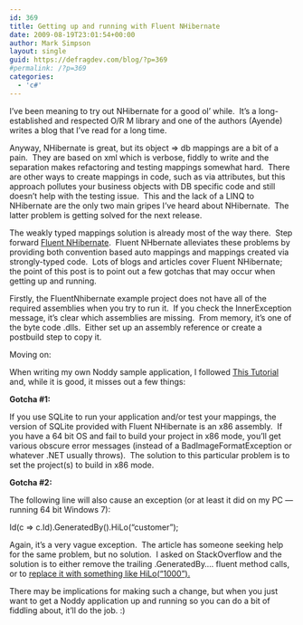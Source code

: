 ```yaml
---
id: 369
title: Getting up and running with Fluent NHibernate
date: 2009-08-19T23:01:54+00:00
author: Mark Simpson
layout: single
guid: https://defragdev.com/blog/?p=369
#permalink: /?p=369
categories:
  - 'c#'
---
```

I&#8217;ve been meaning to try out NHibernate for a good ol&#8217; while.  It&#8217;s a long-established and respected O/R M library and one of the authors (Ayende) writes a blog that I&#8217;ve read for a long time.

Anyway, NHibernate is great, but its object => db mappings are a bit of a pain.  They are based on xml which is verbose, fiddly to write and the separation makes refactoring and testing mappings somewhat hard.  There are other ways to create mappings in code, such as via attributes, but this approach pollutes your business objects with DB specific code and still doesn&#8217;t help with the testing issue.  This and the lack of a LINQ to NHibernate are the only two main gripes I&#8217;ve heard about NHibernate.  The latter problem is getting solved for the next release.

The weakly typed mappings solution is already most of the way there.  Step forward [Fluent NHibernate](http://fluentnhibernate.org/).  Fluent NHbernate alleviates these problems by providing both convention based auto mappings and mappings created via strongly-typed code.  Lots of blogs and articles cover Fluent NHibernate; the point of this post is to point out a few gotchas that may occur when getting up and running.

Firstly, the FluentNhibernate example project does not have all of the required assemblies when you try to run it.  If you check the InnerException message, it&#8217;s clear which assemblies are missing.  From memory, it&#8217;s one of the byte code .dlls.  Either set up an assembly reference or create a postbuild step to copy it.

Moving on:

When writing my own Noddy sample application, I followed [This Tutorial](http://dotnetslackers.com/articles/ado_net/Your-very-first-NHibernate-application-Part-1.aspx) and, while it is good, it misses out a few things:

**Gotcha #1:** 

If you use SQLite to run your application and/or test your mappings, the version of SQLite provided with Fluent NHibernate is an x86 assembly.  If you have a 64 bit OS and fail to build your project in x86 mode, you&#8217;ll get various obscure error messages (instead of a BadImageFormatException or whatever .NET usually throws).  The solution to this particular problem is to set the project(s) to build in x86 mode.

**Gotcha #2:**

The following line will also cause an exception (or at least it did on my PC &#8212; running 64 bit Windows 7):

Id(c => c.Id).GeneratedBy().HiLo(&#8220;customer&#8221;);

Again, it&#8217;s a very vague exception.  The article has someone seeking help for the same problem, but no solution.  I asked on StackOverflow and the solution is to either remove the trailing .GeneratedBy&#8230;. fluent method calls, or to [replace it with something like HiLo(&#8220;1000&#8221;).](http://stackoverflow.com/questions/1283210/fluent-nhibernate-mappingexception-could-not-instantiate-id-generator)

There may be implications for making such a change, but when you just want to get a Noddy application up and running so you can do a bit of fiddling about, it&#8217;ll do the job. :)